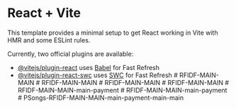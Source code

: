 # React + Vite

This template provides a minimal setup to get React working in Vite with HMR and some ESLint rules.

Currently, two official plugins are available:

- [@vitejs/plugin-react](https://github.com/vitejs/vite-plugin-react/blob/main/packages/plugin-react/README.md) uses [Babel](https://babeljs.io/) for Fast Refresh
- [@vitejs/plugin-react-swc](https://github.com/vitejs/vite-plugin-react-swc) uses [SWC](https://swc.rs/) for Fast Refresh
#   R F I D F - M A I N - M A I N  
 #   R F I D F - M A I N - M A I N  
 #   R F I D F - M A I N - M A I N  
 #   R F I D F - M A I N - M A I N  
 #   R F I D F - M A I N - M A I N - m a i n - p a y m e n t  
 #   R F I D F - M A I N - M A I N - m a i n - p a y m e n t  
 #   P S o n g s - R F I D F - M A I N - M A I N - m a i n - p a y m e n t - m a i n - m a i n  
 